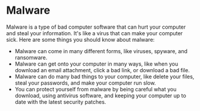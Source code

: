 # Malware

Malware is a type of bad computer software that can hurt your computer and steal your information. It's like a virus that can make your computer sick. Here are some things you should know about malware:

* Malware can come in many different forms, like viruses, spyware, and ransomware.
* Malware can get onto your computer in many ways, like when you download an email attachment, click a bad link, or download a bad file.
* Malware can do many bad things to your computer, like delete your files, steal your passwords, and make your computer run slow.
* You can protect yourself from malware by being careful what you download, using antivirus software, and keeping your computer up to date with the latest security patches.
